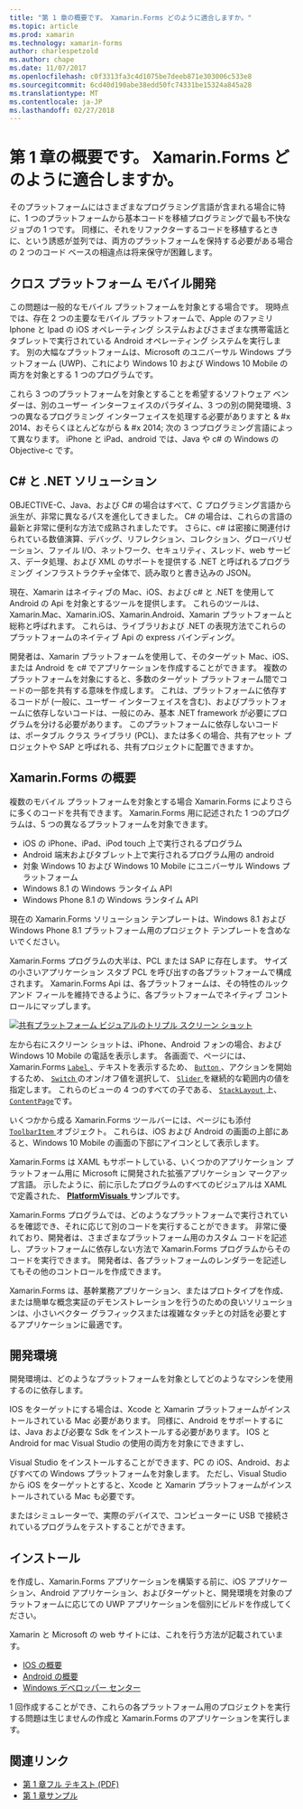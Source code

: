 ```yaml
---
title: "第 1 章の概要です。 Xamarin.Forms どのように適合しますか。"
ms.topic: article
ms.prod: xamarin
ms.technology: xamarin-forms
author: charlespetzold
ms.author: chape
ms.date: 11/07/2017
ms.openlocfilehash: c0f3313fa3c4d1075be7deeb871e303006c533e8
ms.sourcegitcommit: 6cd40d190abe38edd50fc74331be15324a845a28
ms.translationtype: MT
ms.contentlocale: ja-JP
ms.lasthandoff: 02/27/2018
---
```

# <a name="summary-of-chapter-1-how-does-xamarinforms-fit-in"></a>第 1 章の概要です。 Xamarin.Forms どのように適合しますか。

そのプラットフォームにはさまざまなプログラミング言語が含まれる場合に特に、1 つのプラットフォームから基本コードを移植プログラミングで最も不快なジョブの 1 つです。 同様に、それをリファクターするコードを移植するときに、という誘惑が並列では、両方のプラットフォームを保持する必要がある場合の 2 つのコード ベースの相違点は将来保守が困難します。

## <a name="cross-platform-mobile-development"></a>クロス プラットフォーム モバイル開発

この問題は一般的なモバイル プラットフォームを対象とする場合です。 現時点では、存在 2 つの主要なモバイル プラットフォームで、Apple のファミリ Iphone と Ipad の iOS オペレーティング システムおよびさまざまな携帯電話とタブレットで実行されている Android オペレーティング システムを実行します。 別の大幅なプラットフォームは、Microsoft のユニバーサル Windows プラットフォーム (UWP)、これにより Windows 10 および Windows 10 Mobile の両方を対象とする 1 つのプログラムです。

これら 3 つのプラットフォームを対象とすることを希望するソフトウェア ベンダーは、別のユーザー インターフェイスのパラダイム、3 つの別の開発環境、3 つの異なるプログラミング インターフェイスを処理する必要がありますと & #x 2014、おそらくほとんどながら & #x 2014; 次の 3 つプログラミング言語によって異なります。 iPhone と iPad、android では、Java や c# の Windows の Objective-c です。

## <a name="the-c-and-net-solution"></a>C# と .NET ソリューション

OBJECTIVE-C、Java、および C# の場合はすべて、C プログラミング言語から派生が、非常に異なるパスを進化してきました。 C# の場合は、これらの言語の最新と非常に便利な方法で成熟されましたです。 さらに、c# は密接に関連付けられている数値演算、デバッグ、リフレクション、コレクション、グローバリゼーション、ファイル I/O、ネットワーク、セキュリティ、スレッド、web サービス、データ処理、および XML のサポートを提供する .NET と呼ばれるプログラミング インフラストラクチャ全体で、読み取りと書き込みの JSON。

現在、Xamarin はネイティブの Mac、iOS、および c# と .NET を使用して Android の Api を対象とするツールを提供します。 これらのツールは、Xamarin.Mac、Xamarin.iOS、Xamarin.Android、Xamarin プラットフォームと総称と呼ばれます。 これらは、ライブラリおよび .NET の表現方法でこれらのプラットフォームのネイティブ Api の express バインディング。

開発者は、Xamarin プラットフォームを使用して、そのターゲット Mac、iOS、または Android を c# でアプリケーションを作成することができます。 複数のプラットフォームを対象にすると、多数のターゲット プラットフォーム間でコードの一部を共有する意味を作成します。 これは、プラットフォームに依存するコードが (一般に、ユーザー インターフェイスを含む)、およびプラットフォームに依存しないコードは、一般にのみ、基本 .NET framework が必要にプログラムを分ける必要があります。 このプラットフォームに依存しないコードは、ポータブル クラス ライブラリ (PCL)、または多くの場合、共有アセット プロジェクトや SAP と呼ばれる、共有プロジェクトに配置できますか。

## <a name="introducing-xamarinforms"></a>Xamarin.Forms の概要

複数のモバイル プラットフォームを対象とする場合 Xamarin.Forms によりさらに多くのコードを共有できます。 Xamarin.Forms 用に記述された 1 つのプログラムは、5 つの異なるプラットフォームを対象できます。

- iOS の iPhone、iPad、iPod touch 上で実行されるプログラム
- Android 端末およびタブレット上で実行されるプログラム用の android
- 対象 Windows 10 および Windows 10 Mobile にユニバーサル Windows プラットフォーム
- Windows 8.1 の Windows ランタイム API
- Windows Phone 8.1 の Windows ランタイム API

現在の Xamarin.Forms ソリューション テンプレートは、Windows 8.1 および Windows Phone 8.1 プラットフォーム用のプロジェクト テンプレートを含めないでください。

Xamarin.Forms プログラムの大半は、PCL または SAP に存在します。 サイズの小さいアプリケーション スタブ PCL を呼び出すの各プラットフォームで構成されます。 Xamarin.Forms Api は、各プラットフォームは、その特性のルック アンド フィールを維持できるように、各プラットフォームでネイティブ コントロールにマップします。

[![共有プラットフォーム ビジュアルのトリプル スクリーン ショット](images/ch01fg03-small.png "Xamarin.Forms Controls on Each Platform")](images/ch01fg03-large.png "Xamarin.Forms Controls on Each Platform")

左から右にスクリーン ショットは、iPhone、Android フォンの場合、および Windows 10 Mobile の電話を表示します。 各画面で、ページには、Xamarin.Forms [ `Label` ](https://developer.xamarin.com/api/type/Xamarin.Forms.Label/) 、テキストを表示するため、 [ `Button` ](https://developer.xamarin.com/api/type/Xamarin.Forms.Button/) 、アクションを開始するため、 [ `Switch` ](https://developer.xamarin.com/api/type/Xamarin.Forms.Switch/)のオン/オフ値を選択して、 [ `Slider` ](https://developer.xamarin.com/api/type/Xamarin.Forms.Slider/)を継続的な範囲内の値を指定します。 これらのビューの 4 つのすべての子である、 [ `StackLayout` ](https://developer.xamarin.com/api/type/Xamarin.Forms.StackLayout/)上、 [ `ContentPage`](https://developer.xamarin.com/api/type/Xamarin.Forms.ContentPage/)です。

いくつかから成る Xamarin.Forms ツールバーには、ページにも添付[ `ToolbarItem` ](https://developer.xamarin.com/api/type/Xamarin.Forms.ToolbarItem/)オブジェクト。 これらは、iOS および Android の画面の上部にあると、Windows 10 Mobile の画面の下部にアイコンとして表示します。

Xamarin.Forms は XAML もサポートしている、いくつかのアプリケーション プラットフォーム用に Microsoft に開発された拡張アプリケーション マークアップ言語。 示したように、前に示したプログラムのすべてのビジュアルは XAML で定義された、 [ **PlatformVisuals** ](https://github.com/xamarin/xamarin-forms-book-samples/tree/master/Chapter01/PlatformVisuals)サンプルです。

Xamarin.Forms プログラムでは、どのようなプラットフォームで実行されているを確認でき、それに応じて別のコードを実行することができます。 非常に優れており、開発者は、さまざまなプラットフォーム用のカスタム コードを記述し、プラットフォームに依存しない方法で Xamarin.Forms プログラムからそのコードを実行できます。 開発者は、各プラットフォームのレンダラーを記述してもその他のコントロールを作成できます。

Xamarin.Forms は、基幹業務アプリケーション、またはプロトタイプを作成、または簡単な概念実証のデモンストレーションを行うのための良いソリューションは、小さいベクター グラフィックスまたは複雑なタッチとの対話を必要とするアプリケーションに最適です。

## <a name="your-development-environment"></a>開発環境

開発環境は、どのようなプラットフォームを対象としてどのようなマシンを使用するのに依存します。

IOS をターゲットにする場合は、Xcode と Xamarin プラットフォームがインストールされている Mac 必要があります。 同様に、Android をサポートするには、Java および必要な Sdk をインストールする必要があります。 IOS と Android for mac Visual Studio の使用の両方を対象にできますし、

Visual Studio をインストールすることができます、PC の iOS、Android、およびすべての Windows プラットフォームを対象します。 ただし、Visual Studio から iOS をターゲットとすると、Xcode と Xamarin プラットフォームがインストールされている Mac も必要です。

またはシミュレーターで、実際のデバイスで、コンピューターに USB で接続されているプログラムをテストすることができます。

## <a name="installation"></a>インストール

を作成し、Xamarin.Forms アプリケーションを構築する前に、iOS アプリケーション、Android アプリケーション、およびターゲットと、開発環境を対象のプラットフォームに応じての UWP アプリケーションを個別にビルドを作成してください。

Xamarin と Microsoft の web サイトには、これを行う方法が記載されています。

- [IOS の概要](~/ios/get-started/index.md)
- [Android の概要](~/android/get-started/index.md)
- [Windows デベロッパー センター](http://dev.windows.com)

1 回作成することができ、これらの各プラットフォーム用のプロジェクトを実行する問題は生じませんの作成と Xamarin.Forms のアプリケーションを実行します。



## <a name="related-links"></a>関連リンク

- [第 1 章フル テキスト (PDF)](https://download.xamarin.com/developer/xamarin-forms-book/XamarinFormsBook-Ch01-Apr2016.pdf)
- [第 1 章サンプル](https://github.com/xamarin/xamarin-forms-book-samples/tree/master/Chapter01)
